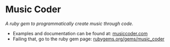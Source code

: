 Music Coder
===========

*A ruby gem to programmatically create music through code.*

 - Examples and documentation can be found at: [musiccoder.com](http://musiccoder.com/)
 - Failing that, go to the ruby gem page: [rubygems.org/gems/music_coder](https://rubygems.org/gems/music_coder)
